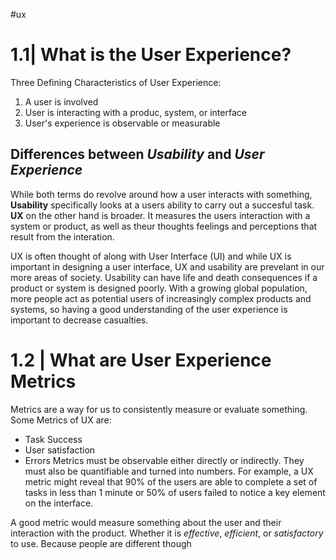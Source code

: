 #ux 
# 1.1|  What is the User Experience?

Three Defining Characteristics of User Experience:
1. A user is involved
2. User is interacting with a produc, system, or interface
3. User's experience is observable or measurable

## Differences between *Usability* and *User Experience*
While both terms do revolve around how a user interacts with something, **Usability** specifically looks at a users ability to carry out a succesful task. **UX** on the other hand is broader. It measures the users interaction with a system or product, as well as theur thoughts feelings and perceptions that result from the interation.

UX is often thought of along with User Interface (UI) and while UX is important in designing a user interface, UX and usability are prevelant in our more areas of society. Usability can have life and death consequences if a product or system is designed poorly. With a growing global population, more people act as potential users of increasingly complex products and systems, so having a good understanding of the user experience is important to decrease casualties.

# 1.2 | What are User Experience Metrics
Metrics are a way for us to consistently measure or evaluate something. Some Metrics of UX are:
- Task Success
- User satisfaction
- Errors
Metrics must be observable either directly or indirectly. They must also be quantifiable and turned into numbers. For example, a UX metric might reveal that 90% of the users are able to complete a set of tasks in less than 1 minute or 50% of users failed to notice a key element on the interface.

A good metric would measure something about the user and their interaction with the product. Whether it is *effective*, *efficient*, or *satisfactory* to use. Because people are different though 

